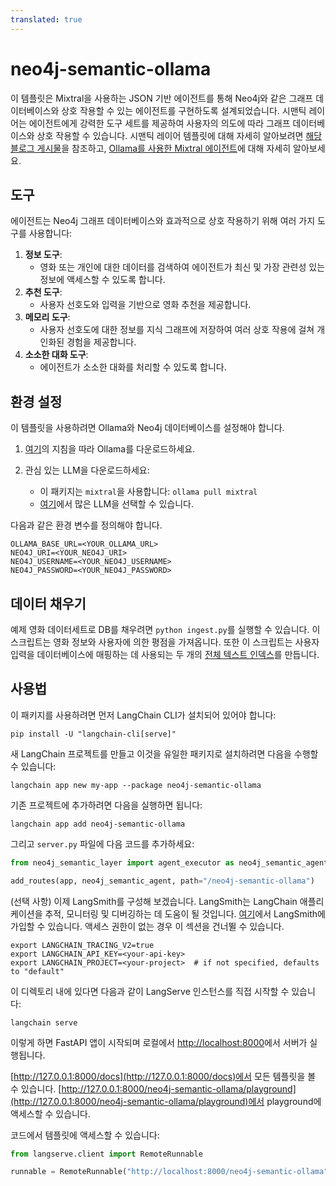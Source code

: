 ```yaml
---
translated: true
---
```


# neo4j-semantic-ollama

이 템플릿은 Mixtral을 사용하는 JSON 기반 에이전트를 통해 Neo4j와 같은 그래프 데이터베이스와 상호 작용할 수 있는 에이전트를 구현하도록 설계되었습니다.
시맨틱 레이어는 에이전트에게 강력한 도구 세트를 제공하여 사용자의 의도에 따라 그래프 데이터베이스와 상호 작용할 수 있습니다.
시맨틱 레이어 템플릿에 대해 자세히 알아보려면 [해당 블로그 게시물](https://medium.com/towards-data-science/enhancing-interaction-between-language-models-and-graph-databases-via-a-semantic-layer-0a78ad3eba49)을 참조하고, [Ollama를 사용한 Mixtral 에이전트](https://blog.langchain.dev/json-based-agents-with-ollama-and-langchain/)에 대해 자세히 알아보세요.

## 도구

에이전트는 Neo4j 그래프 데이터베이스와 효과적으로 상호 작용하기 위해 여러 가지 도구를 사용합니다:

1. **정보 도구**:
   - 영화 또는 개인에 대한 데이터를 검색하여 에이전트가 최신 및 가장 관련성 있는 정보에 액세스할 수 있도록 합니다.
2. **추천 도구**:
   - 사용자 선호도와 입력을 기반으로 영화 추천을 제공합니다.
3. **메모리 도구**:
   - 사용자 선호도에 대한 정보를 지식 그래프에 저장하여 여러 상호 작용에 걸쳐 개인화된 경험을 제공합니다.
4. **소소한 대화 도구**:
   - 에이전트가 소소한 대화를 처리할 수 있도록 합니다.

## 환경 설정

이 템플릿을 사용하려면 Ollama와 Neo4j 데이터베이스를 설정해야 합니다.

1. [여기](https://python.langchain.com/docs/integrations/chat/ollama)의 지침을 따라 Ollama를 다운로드하세요.

2. 관심 있는 LLM을 다운로드하세요:

    * 이 패키지는 `mixtral`을 사용합니다: `ollama pull mixtral`
    * [여기](https://ollama.ai/library)에서 많은 LLM을 선택할 수 있습니다.

다음과 같은 환경 변수를 정의해야 합니다.

```shell
OLLAMA_BASE_URL=<YOUR_OLLAMA_URL>
NEO4J_URI=<YOUR_NEO4J_URI>
NEO4J_USERNAME=<YOUR_NEO4J_USERNAME>
NEO4J_PASSWORD=<YOUR_NEO4J_PASSWORD>
```

## 데이터 채우기

예제 영화 데이터세트로 DB를 채우려면 `python ingest.py`를 실행할 수 있습니다.
이 스크립트는 영화 정보와 사용자에 의한 평점을 가져옵니다.
또한 이 스크립트는 사용자 입력을 데이터베이스에 매핑하는 데 사용되는 두 개의 [전체 텍스트 인덱스](https://neo4j.com/docs/cypher-manual/current/indexes-for-full-text-search/)를 만듭니다.

## 사용법

이 패키지를 사용하려면 먼저 LangChain CLI가 설치되어 있어야 합니다:

```shell
pip install -U "langchain-cli[serve]"
```

새 LangChain 프로젝트를 만들고 이것을 유일한 패키지로 설치하려면 다음을 수행할 수 있습니다:

```shell
langchain app new my-app --package neo4j-semantic-ollama
```

기존 프로젝트에 추가하려면 다음을 실행하면 됩니다:

```shell
langchain app add neo4j-semantic-ollama
```

그리고 `server.py` 파일에 다음 코드를 추가하세요:

```python
from neo4j_semantic_layer import agent_executor as neo4j_semantic_agent

add_routes(app, neo4j_semantic_agent, path="/neo4j-semantic-ollama")
```

(선택 사항) 이제 LangSmith를 구성해 보겠습니다.
LangSmith는 LangChain 애플리케이션을 추적, 모니터링 및 디버깅하는 데 도움이 될 것입니다.
[여기](https://smith.langchain.com/)에서 LangSmith에 가입할 수 있습니다.
액세스 권한이 없는 경우 이 섹션을 건너뛸 수 있습니다.

```shell
export LANGCHAIN_TRACING_V2=true
export LANGCHAIN_API_KEY=<your-api-key>
export LANGCHAIN_PROJECT=<your-project>  # if not specified, defaults to "default"
```

이 디렉토리 내에 있다면 다음과 같이 LangServe 인스턴스를 직접 시작할 수 있습니다:

```shell
langchain serve
```

이렇게 하면 FastAPI 앱이 시작되며 로컬에서 [http://localhost:8000](http://localhost:8000)에서 서버가 실행됩니다.

[http://127.0.0.1:8000/docs](http://127.0.0.1:8000/docs)에서 모든 템플릿을 볼 수 있습니다.
[http://127.0.0.1:8000/neo4j-semantic-ollama/playground](http://127.0.0.1:8000/neo4j-semantic-ollama/playground)에서 playground에 액세스할 수 있습니다.

코드에서 템플릿에 액세스할 수 있습니다:

```python
from langserve.client import RemoteRunnable

runnable = RemoteRunnable("http://localhost:8000/neo4j-semantic-ollama")
```
